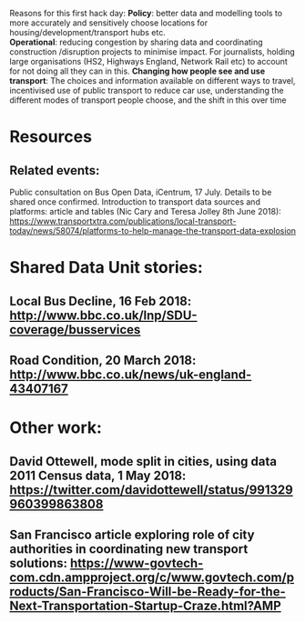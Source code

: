 Reasons for this first hack day:
**Policy**: better data and modelling tools to more accurately and sensitively choose locations for housing/development/transport hubs etc.   
**Operational**: reducing congestion by sharing data and coordinating construction /disruption projects to minimise impact.  For journalists, holding large organisations (HS2, Highways England, Network Rail etc) to account for not doing all they can in this.
**Changing how people see and use transport**: 
The choices and information available on different ways to travel, incentivised use of public transport to reduce car use, understanding the different modes of transport people choose, and the shift in this over time 

# **Resources**
## Related events:
Public consultation on Bus Open Data, iCentrum, 17 July. Details to be shared once confirmed. 
Introduction to transport data sources and platforms: article and tables (Nic Cary and Teresa Jolley 8th June 2018): https://www.transportxtra.com/publications/local-transport-today/news/58074/platforms-to-help-manage-the-transport-data-explosion
# **Shared Data Unit stories:** 
## Local Bus Decline, 16 Feb 2018: http://www.bbc.co.uk/lnp/SDU-coverage/busservices
## Road Condition, 20 March 2018: http://www.bbc.co.uk/news/uk-england-43407167   

# Other work:
## David Ottewell, mode split in cities, using data 2011 Census data, 1 May 2018: https://twitter.com/davidottewell/status/991329960399863808
## San Francisco article exploring role of city authorities in coordinating new transport solutions: https://www-govtech-com.cdn.ampproject.org/c/www.govtech.com/products/San-Francisco-Will-be-Ready-for-the-Next-Transportation-Startup-Craze.html?AMP

